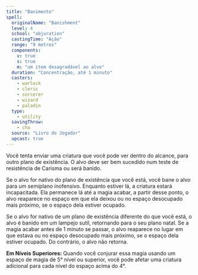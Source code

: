 ```yaml
---
title: "Banimento"
spell:
  originalName: "Banishment"
  level: 4
  school: "abjuration"
  castingTime: "Ação"
  range: "9 metros"
  components:
    v: true
    s: true
    m: "um item desagradável ao alvo"
  duration: "Concentração, até 1 minuto"
  casters:
    - warlock
    - cleric
    - sorcerer
    - wizard
    - paladin
  type:
    - utility
  savingThrow:
    - cha
  source: "Livro do Jogador"
  upcast: true
---
```


Você tenta enviar uma criatura que você pode ver dentro do alcance, para outro plano de existência. O alvo deve ser bem sucedido num teste de resistência de Carisma ou será banido.

Se o alvo for nativo do plano de existência que você está, você bane o alvo para um semiplano inofensivo. Enquanto estiver lá, a criatura estará incapacitada. Ela permanece lá até a magia acabar, a partir desse ponto, o alvo reaparece no espaço em que ela deixou ou no espaço desocupado mais próximo, se o espaço dela estiver ocupado.

Se o alvo for nativo de um plano de existência diferente do que você está, o alvo é banido em um lampejo sutil, retornando para o seu plano natal. Se a magia acabar antes de 1 minuto se passar, o alvo reaparece no lugar em que estava ou no espaço desocupado mais próximo, se o espaço dela estiver ocupado. Do contrário, o alvo não retorna.

**Em Níveis Superiores:** Quando você conjurar essa magia usando um espaço de magia de 5° nível ou superior, você pode afetar uma criatura adicional para cada nível do espaço acima do 4°.
